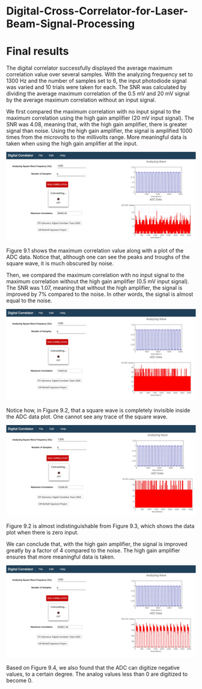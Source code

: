 # Digital-Cross-Correlator-for-Laser-Beam-Signal-Processing

# Final results
The digital correlator successfully displayed the average maximum correlation value over several samples. With the analyzing frequency set to 1300 Hz and the number of samples set to 6, the input photodiode signal was varied and 10 trials were taken for each. The SNR was calculated by dividing the average maximum correlation of the 0.5 mV and 20 mV signal by the average maximum correlation without an input signal.


We first compared the maximum correlation with no input signal to the maximum correlation using the high gain amplifier (20 mV input signal). The SNR was 4.08, meaning that, with the high gain amplifier, there is greater signal than noise. Using the high gain amplifier, the signal is amplified 1000 times from the microvolts to the millivolts range. More meaningful data is taken when using the high gain amplifier at the input.

![20 mV](https://github.com/leeway64/Digital-Cross-Correlator-for-Laser-Beam-Signal-Processing/blob/master/Final%20results/20%20mV%20input%20results.jpg)


Figure 9.1 shows the maximum correlation value along with a plot of the ADC data. Notice that, although one can see the peaks and troughs of the square wave, it is much obscured by noise.

Then, we compared the maximum correlation with no input signal to the maximum correlation without the high gain amplifier (0.5 mV input signal). The SNR was 1.07, meaning that without the high amplifier, the signal is improved by 7% compared to the noise. In other words, the signal is almost equal to the noise.

![0.5 mV](https://github.com/leeway64/Digital-Cross-Correlator-for-Laser-Beam-Signal-Processing/blob/master/Final%20results/0.5%20mV%20input%20results.jpg)

Notice how, in Figure 9.2, that a square wave is completely invisible inside the ADC data plot. One cannot see any trace of the square wave.

![No input](https://github.com/leeway64/Digital-Cross-Correlator-for-Laser-Beam-Signal-Processing/blob/master/Final%20results/No%20input%20results.jpg)

Figure 9.2 is almost indistinguishable from Figure 9.3, which shows the data plot when there is zero input.

We can conclude that, with the high gain amplifier, the signal is improved greatly by a factor of 4 compared to the noise. The high gain amplifier ensures that more meaningful data is taken.

![Strong input](https://github.com/leeway64/Digital-Cross-Correlator-for-Laser-Beam-Signal-Processing/blob/master/Final%20results/Strong%20input%20signal%20results.jpg)

Based on Figure 9.4, we also found that the ADC can digitize negative values, to a certain degree. The analog values less than 0 are digitized to become 0.
